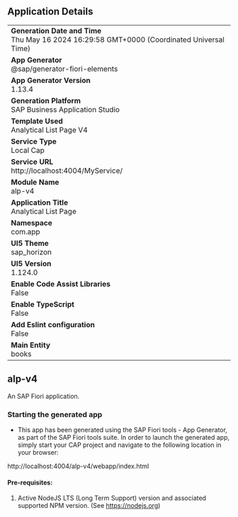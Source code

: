## Application Details
|               |
| ------------- |
|**Generation Date and Time**<br>Thu May 16 2024 16:29:58 GMT+0000 (Coordinated Universal Time)|
|**App Generator**<br>@sap/generator-fiori-elements|
|**App Generator Version**<br>1.13.4|
|**Generation Platform**<br>SAP Business Application Studio|
|**Template Used**<br>Analytical List Page V4|
|**Service Type**<br>Local Cap|
|**Service URL**<br>http://localhost:4004/MyService/
|**Module Name**<br>alp-v4|
|**Application Title**<br>Analytical List Page|
|**Namespace**<br>com.app|
|**UI5 Theme**<br>sap_horizon|
|**UI5 Version**<br>1.124.0|
|**Enable Code Assist Libraries**<br>False|
|**Enable TypeScript**<br>False|
|**Add Eslint configuration**<br>False|
|**Main Entity**<br>books|

## alp-v4

An SAP Fiori application.

### Starting the generated app

-   This app has been generated using the SAP Fiori tools - App Generator, as part of the SAP Fiori tools suite.  In order to launch the generated app, simply start your CAP project and navigate to the following location in your browser:

http://localhost:4004/alp-v4/webapp/index.html

#### Pre-requisites:

1. Active NodeJS LTS (Long Term Support) version and associated supported NPM version.  (See https://nodejs.org)


